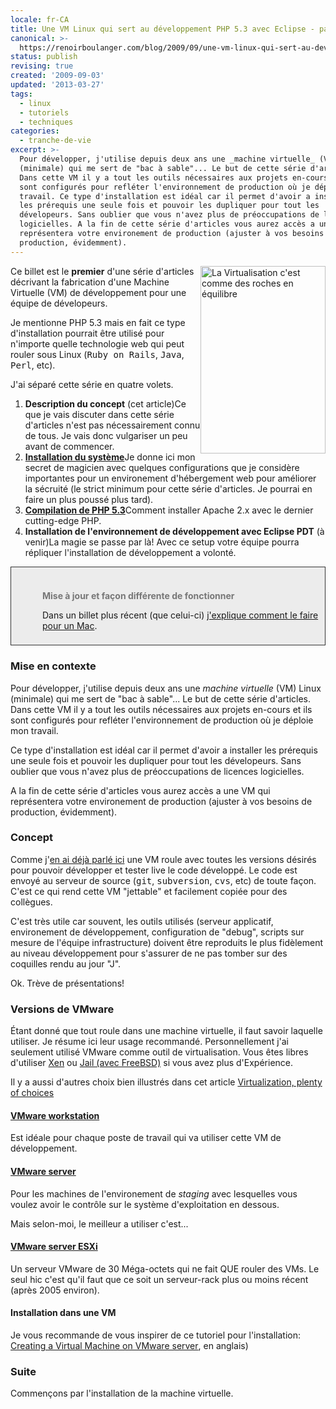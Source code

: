 ```yaml
---
locale: fr-CA
title: Une VM Linux qui sert au développement PHP 5.3 avec Eclipse - partie I
canonical: >-
  https://renoirboulanger.com/blog/2009/09/une-vm-linux-qui-sert-au-developpement-php-5-3-avec-eclipse-partie-i/
status: publish
revising: true
created: '2009-09-03'
updated: '2013-03-27'
tags:
  - linux
  - tutoriels
  - techniques
categories:
  - tranche-de-vie
excerpt: >-
  Pour développer, j'utilise depuis deux ans une _machine virtuelle_ (VM) Linux
  (minimale) qui me sert de "bac à sable"... Le but de cette série d'articles.
  Dans cette VM il y a tout les outils nécessaires aux projets en-cours et ils
  sont configurés pour refléter l'environnement de production où je déploie mon
  travail. Ce type d'installation est idéal car il permet d'avoir a installer
  les prérequis une seule fois et pouvoir les dupliquer pour tout les
  dévelopeurs. Sans oublier que vous n'avez plus de préoccupations de licences
  logicielles. A la fin de cette série d'articles vous aurez accès a une VM qui
  représentera votre environement de production (ajuster à vos besoins de
  production, évidemment).
---
```


<img class="size-medium wp-image-1082" style="border: none; float: right;" title="La Virtualisation c'est comme des roches en équilibre" src="https://renoirboulanger.com/wp-content/uploads/2009/09/virtualization-200x300.jpg" alt="La Virtualisation c'est comme des roches en équilibre" width="200" height="300" />Ce billet est le <strong>premier</strong> d'une série d'articles décrivant la fabrication d'une Machine Virtuelle (VM) de développement pour une équipe de dévelopeurs.

Je mentionne PHP 5.3 mais en fait ce type d'installation pourrait être utilisé pour n'importe quelle technologie web qui peut rouler sous Linux (<tt>Ruby on Rails</tt>, <tt>Java</tt>, <tt>Perl</tt>, etc).

J'ai séparé cette série en quatre volets.
<ol>
	<li><strong>Description du concept</strong> (cet article)Ce que je vais discuter dans cette série d'articles n'est pas nécessairement connu de tous. Je vais donc vulgariser un peu avant de commencer.</li>
	<li><strong><a href="/blog/2009/09/une-vm-linux-qui-sert-au-developpement-php-5-3-avec-eclipse-partie-ii/">Installation du système</a></strong>Je donne ici mon secret de magicien avec quelques configurations que je considère importantes pour un environement d'hébergement web pour améliorer la sécruité (le strict minimum pour cette série d'articles. Je pourrai en faire un plus poussé plus tard).</li>
	<li><strong><a href="/blog/2009/09/une-vm-linux-qui-sert-au-developpement-php-5-3-avec-eclipse-partie-iii">Compilation de PHP 5.3</a></strong>Comment installer Apache 2.x avec le dernier cutting-edge PHP.</li>
	<li><strong>Installation de l'environnement de développement avec Eclipse PDT</strong> (à venir)La magie se passe par là! Avec ce setup votre équipe pourra répliquer l'installation de développement a volonté.</li>
</ol>

<div style="background: #ececec; margin: 5px 0px; padding: 18px 8px 8px 50px; border: 1px solid #333;"> 
<h4 style="color: #777; margin-bottom: 10px;">Mise à jour et façon différente de fonctionner</h4> 
<p>Dans un billet plus récent (que celui-ci) <a href="/blog/2010/07/installer-une-machine-virtuelle-linux-roulant-dans-vmware-fusion-sous-mac-os-x/">j'explique comment le faire pour un Mac</a>.</p>
</div> 

<h3>Mise en contexte</h3>
Pour développer, j'utilise depuis deux ans une <em>machine virtuelle</em> (VM) Linux (minimale) qui me sert de "bac à sable"... Le but de cette série d'articles. Dans cette VM il y a tout les outils nécessaires aux projets en-cours et ils sont configurés pour refléter l'environnement de production où je déploie mon travail.

Ce type d'installation est idéal car il permet d'avoir a installer les prérequis une seule fois et pouvoir les dupliquer pour tout les dévelopeurs. Sans oublier que vous n'avez plus de préoccupations de licences logicielles.

A la fin de cette série d'articles vous aurez accès a une VM qui représentera votre environement de production (ajuster à vos besoins de production, évidemment).
<!--more-->
<h3>Concept</h3>
Comme j'<a href="/blog/2007/11/mon-espace-de-travail/">en ai déjà parlé ici</a> une VM roule avec toutes les versions désirés pour pouvoir développer et tester live le code développé. Le code est envoyé au serveur de source (<tt>git</tt>, <tt>subversion</tt>, <tt>cvs</tt>, etc) de toute façon.  C'est ce qui rend cette VM "jettable" et facilement copiée pour des collègues.

C'est très utile car souvent, les outils utilisés (serveur applicatif, environement de développement, configuration de "debug", scripts sur mesure de l'équipe infrastructure) doivent être reproduits le plus fidèlement au niveau développement pour s'assurer de ne pas tomber sur des coquilles rendu au jour "J".

Ok. Trève de présentations!
<h3>Versions de VMware</h3>
Étant donné que tout roule dans une machine virtuelle, il faut savoir laquelle utiliser. Je résume ici leur usage recommandé. Personnellement j'ai seulement utilisé VMware comme outil de virtualisation. Vous êtes libres d'utiliser <a href="http://www.xen.org/">Xen</a> ou <a href="http://en.wikipedia.org/wiki/FreeBSD_jail">Jail (avec FreeBSD)</a> si vous avez plus d'Expérience.

Il y a aussi d'autres choix bien illustrés dans cet article <a lang="en" href="http://www.dedoimedo.com/computers/virtualization.html">Virtualization, plenty of choices</a>
<h4><a href="http://www.vmware.com/products/workstation/">VMware workstation</a></h4>
Est idéale pour chaque poste de travail qui va utiliser cette VM de développement.
<h4><a href="http://www.vmware.com/products/server/">VMware server</a></h4>
Pour les machines de l'environement de <em>staging</em> avec lesquelles vous voulez avoir le contrôle sur le système d'exploitation en dessous.

Mais selon-moi, le meilleur a utiliser c'est...
<h4><a href="http://www.vmware.com/products/esxi/">VMware server ESXi</a></h4>
Un serveur VMware de 30 Méga-octets qui ne fait QUE rouler des VMs. Le seul hic c'est qu'il faut que ce soit un serveur-rack plus ou moins récent (après 2005 environ).
<h4>Installation dans une VM</h4>
Je vous recommande de vous inspirer de ce tutoriel pour l'installation: <a lang="en" href="http://helpdeskgeek.com/virtualization/creating-a-virtual-machine-on-vmware-server/">Creating a Virtual Machine on VMware server</a>, en anglais)
<h3>Suite</h3>
Commençons par l'installation de la machine virtuelle.